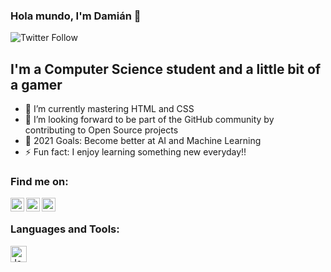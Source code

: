 ### Hola mundo, I'm Damián 👋

![Twitter Follow](https://img.shields.io/twitter/follow/dam_gc?color=1DA1F2&logo=Twitter&style=for-the-badge)

## I'm a Computer Science student and a little bit of a gamer

- 🌱 I’m currently mastering HTML and CSS
- 👯 I’m looking forward to be part of the GitHub community by contributing to Open Source projects
- 🥅 2021 Goals: Become better at AI and Machine Learning
- ⚡ Fun fact: I enjoy learning something new everyday!!


### Find me on:

[<img align="left" alt="codeSTACKr | Twitter" width="22px" src="https://cdn.jsdelivr.net/npm/simple-icons@v3/icons/twitter.svg" />][twitter]
[<img align="left" alt="codeSTACKr | LinkedIn" width="22px" src="https://cdn.jsdelivr.net/npm/simple-icons@v3/icons/linkedin.svg" />][linkedin]
[<img align="left" alt="codeSTACKr | Instagram" width="22px" src="https://cdn.jsdelivr.net/npm/simple-icons@v3/icons/instagram.svg" />][instagram]

<br />

### Languages and Tools:

<img align="left" alt="JavaScript" width="26px" src="https://cdn.jsdelivr.net/npm/simple-icons@3.13.0/icons/java.svg" />

<br />

[github]:https://github.com/damian-gc
[twitter]: https://twitter.com/dam_gc
[instagram]: https://www.instagram.com/damian_.g/
[linkedin]: https://www.linkedin.com/in/damian-garcia-c
